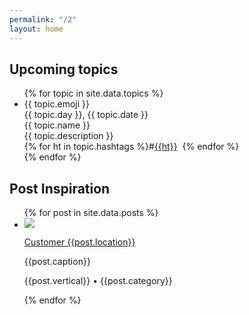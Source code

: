 ```yaml
---
permalink: "/2"
layout: home
---
```


<h2>Upcoming topics</h2>

<ul class="list-plain topic_list">
{% for topic in site.data.topics %}
  <li>
    <div class="topic_emoji">{{ topic.emoji }}</div>
    <div class="topic_date">{{ topic.day }}, {{ topic.date }}</div>
    <div class="topic_name">{{ topic.name }}</div>
    <div class="topic_desc">{{ topic.description }}</div>
    <div class="topic_hashtags">{% for ht in topic.hashtags %}#<a class="light" href="https://www.instagram.com/explore/tags/{{ht}}/" target="_blank">{{ht}}</a>&nbsp;&nbsp;{% endfor %}</div>
  </li>
{% endfor %}
</ul>

<h2>Post Inspiration</h2>

<ul class="post-gallery-linear">
{% for post in site.data.posts %}
  <li>
    <img src="{{post.media}}" />
    <p class="gallery_customer"><a target="_blank" href="https://passport.mainstreethub.com/location/{{post.location}}">Customer {{post.location}}</a></p>
    <p class="caption">{{post.caption}}</p>
    <p class="post_type">{{post.vertical}} • {{post.category}}</p>
  </li>
{% endfor %}
</ul>
